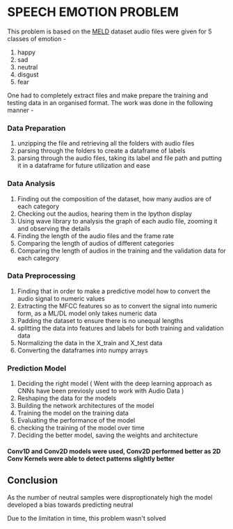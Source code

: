 # SPEECH EMOTION PROBLEM 

This problem is based on the [MELD](https://github.com/SenticNet/MELD.git) dataset 
audio files were given for 5 classes of emotion -
1. happy
2. sad
3. neutral
4. disgust 
5. fear 

One had to completely extract files and make prepare the training and testing data in an organised format.
The work was done in the following manner -

### Data Preparation 
1. unzipping the file and retrieving all the folders with audio files
2. parsing through the folders to create a dataframe of labels 
3. parsing through the audio files, taking its label and file path and putting it in a dataframe for future utilization and ease 

### Data Analysis
1. Finding out the composition of the dataset, how many audios are of each category
2. Checking out the audios, hearing them in the Ipython display
3. Using wave library to analysis the graph of each audio file, zooming it and observing the details
4. Finding the length of the audio files and the frame rate
5. Comparing the length of audios of different categories 
6. Comparing the length of audios in the training and the validation data for each category 

### Data Preprocessing 
1. Finding that in order to make a predictive model how to convert the audio signal to numeric values
2. Extracting the MFCC features so as to convert the signal into numeric form, as a ML/DL model only takes numeric data 
3. Padding the dataset to ensure there is no unequal lengths 
4. splitting the data into features and labels for both training and validation data 
5. Normalizing the data in the X_train and X_test data
6. Converting the dataframes into numpy arrays 

### Prediction Model 

1. Deciding the right model ( Went with the deep learning approach as CNNs have been previosly used to work with Audio Data )
2. Reshaping the data for the models 
3. Building the network architectures of the model
4. Training the model on the training data
5. Evaluating the performance of the model 
6. checking the training of the model over time 
7. Deciding the better model, saving the weights and architecture 

#### Conv1D and Conv2D models were used, Conv2D performed better as 2D Conv Kernels were able to detect patterns slightly better 


## Conclusion
As the number of neutral samples were disproptionately high the model developed a bias towards predicting neutral 

Due to the limitation in time, this problem wasn't solved 
